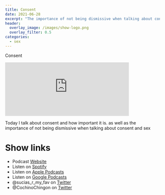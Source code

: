 ```yaml
---
title: Consent
date: 2021-06-28
excerpt: "The importance of not being dismissive when talking about consent and sex"
header:
  overlay_image: /images/show-logo.png
  overlay_filter: 0.5
categories:
  - sex
---
```


Consent

<iframe src="https://open.spotify.com/embed-podcast/episode/0BJEtxvnCFKQGHxvnrSnIs" width="80%" height="175" frameborder="0" allowtransparency="true" allow="encrypted-media"></iframe>

Today I talk about consent and how important it is. as well as the importance of not being dismissive when talking about consent and sex

# Show links

* <i class='fas fa-link'></i>Podcast [ Website](https://sucias.xyz)
* <i class='fab fa-spotify'></i>Listen on [Spotify](https://open.spotify.com/show/3XjoipCU3QzeIaQAAQpBdW)
* <i class='fas fa-podcast'></i>Listen on [Apple Podcasts](https://podcasts.apple.com/us/podcast/sucias-are-my-favorite/id1548173787)
* <i class='fab fa-google-play'></i>Listen on [Google Podcasts](https://podcasts.google.com/feed/aHR0cHM6Ly9hbmNob3IuZm0vcy80MjI0YzYzYy9wb2RjYXN0L3Jzcw==)
* <i class='fab fa-twitter'></i>@sucias_r_my_fav on [Twitter](https://twitter.com/sucias_r_my_fav)
* <i class='fab fa-twitter'></i>@CochinoChingon on [Twitter](https://twitter.com/cochinochingon)
